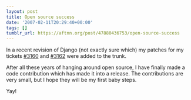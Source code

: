 ```yaml
---
layout: post
title: Open source success
date: '2007-02-11T20:29:40+00:00'
tags: []
tumblr_url: https://aftnn.org/post/47880436753/open-source-success
---
```

<p>In a recent revision of Django (not exactly sure which) my patches for my tickets <a href="http://code.djangoproject.com/ticket/3160">#3160</a> and <a href="http://code.djangoproject.com/ticket/3162">#3162</a> were added to the trunk.</p>

<p>After all these years of hanging around open source, I have finally made a code contribution which has made it into a release. The contributions are very small, but I hope they will be my first baby steps.</p>

<p>Yay!</p>
